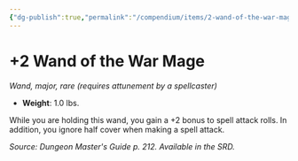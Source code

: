 ```yaml
---
{"dg-publish":true,"permalink":"/compendium/items/2-wand-of-the-war-mage/","tags":["compendium/src/5e/dmg","item/attunement/required","item/rarity/rare","item/tier/major","item/wondrous/wand"]}
---
```


# +2 Wand of the War Mage
*Wand, major, rare (requires attunement by a spellcaster)*  

- **Weight**: 1.0 lbs.

While you are holding this wand, you gain a +2 bonus to spell attack rolls. In addition, you ignore half cover when making a spell attack.

*Source: Dungeon Master's Guide p. 212. Available in the SRD.*